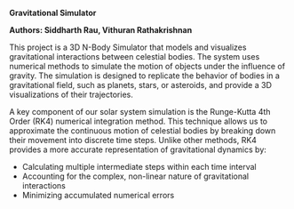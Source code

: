 **Gravitational Simulator**

**Authors: Siddharth Rau, Vithuran Rathakrishnan**

This project is a 3D N-Body Simulator that models and visualizes gravitational interactions between celestial bodies. The system uses numerical methods to simulate the motion of objects under the influence of gravity. The simulation is designed to replicate the behavior of bodies in a gravitational field, such as planets, stars, or asteroids, and provide a 3D visualizations of their trajectories.

A key component of our solar system simulation is the Runge-Kutta 4th Order (RK4) numerical integration method. This technique allows us to approximate the continuous motion of celestial bodies by breaking down their movement into discrete time steps. Unlike other methods, RK4 provides a more accurate representation of gravitational dynamics by:

* Calculating multiple intermediate steps within each time interval
* Accounting for the complex, non-linear nature of gravitational interactions
* Minimizing accumulated numerical errors

